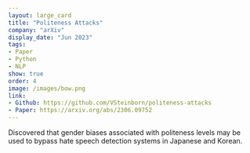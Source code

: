 ```yaml
---
layout: large_card
title: "Politeness Attacks"
company: "arXiv"
display_date: "Jun 2023"
tags:
- Paper
- Python
- NLP
show: true
order: 4
image: /images/bow.png
link:
- Github: https://github.com/VSteinborn/politeness-attacks
- Paper: https://arxiv.org/abs/2306.09752
---
```


Discovered that gender biases associated with politeness levels may be used to bypass hate speech detection systems in Japanese and Korean.
